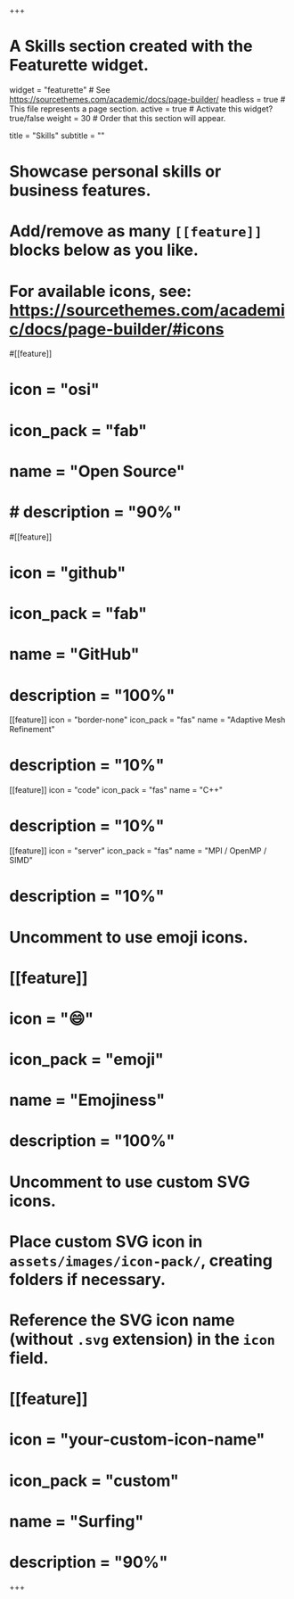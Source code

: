 +++
# A Skills section created with the Featurette widget.
widget = "featurette"  # See https://sourcethemes.com/academic/docs/page-builder/
headless = true  # This file represents a page section.
active = true  # Activate this widget? true/false
weight = 30  # Order that this section will appear.

title = "Skills"
subtitle = ""

# Showcase personal skills or business features.
# 
# Add/remove as many `[[feature]]` blocks below as you like.
# 
# For available icons, see: https://sourcethemes.com/academic/docs/page-builder/#icons

#[[feature]]
#  icon = "osi"
#  icon_pack = "fab"
#  name = "Open Source"
#  # description = "90%"
  
#[[feature]]
#  icon = "github"
#  icon_pack = "fab"
#  name = "GitHub"
  # description = "100%"  

[[feature]]
  icon = "border-none"
  icon_pack = "fas"
  name = "Adaptive Mesh Refinement"
  # description = "10%"

[[feature]]
  icon = "code"
  icon_pack = "fas"
  name = "C++"
  # description = "10%"

[[feature]]
  icon = "server"
  icon_pack = "fas"
  name = "MPI / OpenMP / SIMD"
  # description = "10%"

# Uncomment to use emoji icons.
# [[feature]]
#  icon = ":smile:"
#  icon_pack = "emoji"
#  name = "Emojiness"
#  description = "100%"  

# Uncomment to use custom SVG icons.
# Place custom SVG icon in `assets/images/icon-pack/`, creating folders if necessary.
# Reference the SVG icon name (without `.svg` extension) in the `icon` field.
# [[feature]]
#  icon = "your-custom-icon-name"
#  icon_pack = "custom"
#  name = "Surfing"
#  description = "90%"

+++
